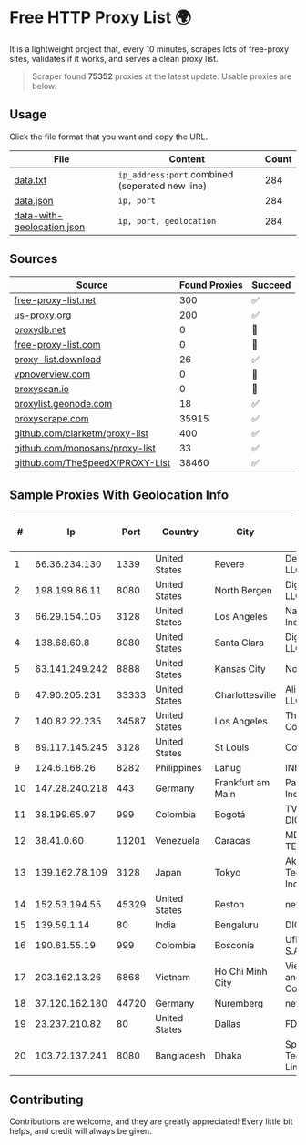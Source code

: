 
# Free HTTP Proxy List 🌍

It is a lightweight project that, every 10 minutes, scrapes lots of free-proxy sites, validates if it works, and serves a clean proxy list.


> Scraper found **75352** proxies at the latest update. Usable proxies are below.

## Usage

Click the file format that you want and copy the URL.


|File|Content|Count|
|----|-------|-----|
|[data.txt](https://raw.githubusercontent.com/themiralay/Proxy-List-World/master/data.txt)|`ip_address:port` combined (seperated new line)|284|
|[data.json](https://raw.githubusercontent.com/themiralay/Proxy-List-World/master/data.json)|`ip, port`|284|
|[data-with-geolocation.json](https://raw.githubusercontent.com/themiralay/Proxy-List-World/master/data-with-geolocation.json)|`ip, port, geolocation`|284|

## Sources

|Source|Found Proxies|Succeed|
|------|-------------|-------|
|[free-proxy-list.net](https://free-proxy-list.net)|300|✅|
|[us-proxy.org](https://www.us-proxy.org)|200|✅|
|[proxydb.net](http://proxydb.net)|0|🚫|
|[free-proxy-list.com](https://free-proxy-list.com/?page=&port=&type%5B%5D=http&type%5B%5D=https&up_time=0&search=Search)|0|🚫|
|[proxy-list.download](https://www.proxy-list.download/HTTP)|26|✅|
|[vpnoverview.com](https://vpnoverview.com/privacy/anonymous-browsing/free-proxy-servers)|0|🚫|
|[proxyscan.io](https://www.proxyscan.io)|0|🚫|
|[proxylist.geonode.com](https://proxylist.geonode.com/api/proxy-list?limit=300&page=1&sort_by=lastChecked&sort_type=desc&protocols=http,https)|18|✅|
|[proxyscrape.com](https://api.proxyscrape.com/v2/?request=displayproxies&protocol=http&timeout=10000&country=all&ssl=all&anonymity=all)|35915|✅|
|[github.com/clarketm/proxy-list](https://raw.githubusercontent.com/clarketm/proxy-list/master/proxy-list-raw.txt)|400|✅|
|[github.com/monosans/proxy-list](https://raw.githubusercontent.com/monosans/proxy-list/main/proxies/http.txt)|33|✅|
|[github.com/TheSpeedX/PROXY-List](https://raw.githubusercontent.com/TheSpeedX/PROXY-List/master/http.txt)|38460|✅|


## Sample Proxies With Geolocation Info

|#|Ip|Port|Country|City|Internet Service Provider|
|-|--|----|-------|----|-------------------------|
|1|66.36.234.130|1339|United States|Revere|DediOutlet, LLC|
|2|198.199.86.11|8080|United States|North Bergen|DigitalOcean, LLC|
|3|66.29.154.105|3128|United States|Los Angeles|Namecheap, Inc.|
|4|138.68.60.8|8080|United States|Santa Clara|DigitalOcean, LLC|
|5|63.141.249.242|8888|United States|Kansas City|Nocix, LLC|
|6|47.90.205.231|33333|United States|Charlottesville|Alibaba.com LLC|
|7|140.82.22.235|34587|United States|Los Angeles|The Constant Company|
|8|89.117.145.245|3128|United States|St Louis|Contabo Inc.|
|9|124.6.168.26|8282|Philippines|Lahug|INNOVE|
|10|147.28.240.218|443|Germany|Frankfurt am Main|Packet Host, Inc.|
|11|38.199.65.97|999|Colombia|Bogotá|TV COLOMBIA DIGITAL SAS|
|12|38.41.0.60|11201|Venezuela|Caracas|MDS TELECOM C.A.|
|13|139.162.78.109|3128|Japan|Tokyo|Akamai Technologies, Inc.|
|14|152.53.194.55|45329|United States|Reston|netcup GmbH|
|15|139.59.1.14|80|India|Bengaluru|DIGITALOCEAN|
|16|190.61.55.19|999|Colombia|Bosconia|Ufinet Panama S.A.|
|17|203.162.13.26|6868|Vietnam|Ho Chi Minh City|VietNam Post and Telecom Corporation|
|18|37.120.162.180|44720|Germany|Nuremberg|netcup GmbH|
|19|23.237.210.82|80|United States|Dallas|FDCservers.net|
|20|103.72.137.241|8080|Bangladesh|Dhaka|Spectra Technologies Limited|



## Contributing

Contributions are welcome, and they are greatly appreciated! Every
little bit helps, and credit will always be given.

